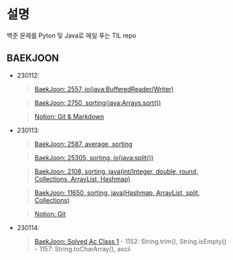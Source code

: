 # 설명
백준 문제를 Pyton 및 Java로 매일 푸는 TIL repo

## BAEKJOON
- 230112:
  > [BaekJoon: 2557, io(java:BufferedReader/Writer)](https://www.acmicpc.net/problem/2557)

  > [BaekJoon: 2750, sorting(java:Arrays.sort())](https://www.acmicpc.net/problem/2750)

  > [Notion: Git & Markdown](https://puzzling-libra-5dd.notion.site/TIL-0112-8366bbb913444a8eb6ab48b71de8a161)

- 230113:
  > [BaekJoon: 2587, average, sorting](https://www.acmicpc.net/problem/2587)

  > [BaekJoon: 25305, sorting, io(java:split())](https://www.acmicpc.net/problem/25305)

  > [BaekJoon: 2108, sorting, java(int/Integer, double, round, Collections, ArrayList, Hashmap)](https://www.acmicpc.net/problem/2108)

  > [BaekJoon: 11650, sorting, java(Hashmap, ArrayList, split, Collections)](https://www.acmicpc.net/problem/11650)
  
  > [Notion: Git](https://puzzling-libra-5dd.notion.site/TIL-0113-9423b9600f2c479c881a6359bc336c83)

- 230114:
  > [BaekJoon: Solved Ac Class 1](https://solved.ac/class/1)
      - 1152: String.trim(), String.isEmpty()
      - 1157: String.toCharArray(), ascii
      